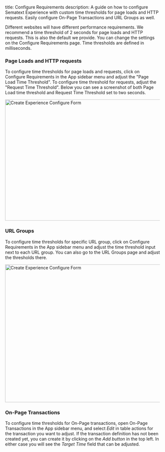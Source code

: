 title: Configure Requirements
description: A guide on how to configure Sematext Experience with custom time thresholds for page loads and HTTP requests. Easily configure On-Page Transactions and URL Groups as well.

Different websites will have different performance requirements. We recommend a time threshold of 2 seconds for page loads and HTTP requests. This is also the default we provide. You can change the settings on the Configure Requirements page. Time thresholds are defined in milliseconds.

### Page Loads and HTTP requests

To configure time thresholds for page loads and requests, click on Configure Requirements in the App sidebar menu and adjust the "Page Load Time Threshold". To configure time threshold for requests, adjust the "Request Time Threshold". Below you can see a screenshot of both Page Load time threshold and Request Time Threshold set to two seconds.

<img
  class="content-modal-image"
  alt="Create Experience Configure Form"
  src="../../images/experience/configure-1.png"
  title="Create Experience Configure Form"
  width=645
  height=393
/>

### URL Groups

To configure time thresholds for specific URL group, click on Configure Requirements in the App sidebar menu and adjust the time threshold input next to each URL group. You can also go to the URL Groups page and adjust the thresholds there.

<img
  class="content-modal-image"
  alt="Create Experience Configure Form"
  src="../../images/experience/configure-2.png"
  title="Create Experience Configure Form"
  width=814
  height=447
/>

### On-Page Transactions

To configure time thresholds for On-Page transactions, open On-Page Transactions in the App sidebar menu, and select *Edit* in table actions for the transaction you want to adjust. If the transaction definition has not been created yet, you can create it by clicking on the *Add button* in the top left. In either case you will see the *Target Time* field that can be adjusted.
